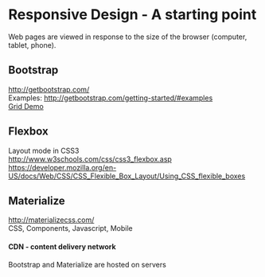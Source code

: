 # Responsive Design - A starting point
Web pages are viewed in response to the size of the browser (computer, tablet, phone).

## Bootstrap
http://getbootstrap.com/  
Examples: http://getbootstrap.com/getting-started/#examples  
[Grid Demo](bootstrap-grid.html)

## Flexbox
Layout mode in CSS3  
http://www.w3schools.com/css/css3_flexbox.asp  
https://developer.mozilla.org/en-US/docs/Web/CSS/CSS_Flexible_Box_Layout/Using_CSS_flexible_boxes

## Materialize
http://materializecss.com/  
CSS, Components, Javascript, Mobile

#### __CDN__ - content delivery network
Bootstrap and Materialize are hosted on servers

